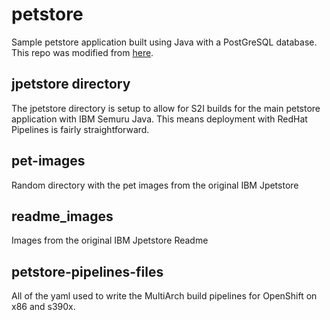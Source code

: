 # petstore
Sample petstore application built using Java with a PostGreSQL database. This repo was modified from [here](https://github.com/IBM-Cloud/jpetstore-kubernetes).
## jpetstore directory
The jpetstore directory is setup to allow for S2I builds for the main petstore application with IBM Semuru Java. This means deployment with RedHat Pipelines is fairly straightforward.
## pet-images
Random directory with the pet images from the original IBM Jpetstore
## readme_images
Images from the original IBM Jpetstore Readme
## petstore-pipelines-files
All of the yaml used to write the MultiArch build pipelines for OpenShift on x86 and s390x.
